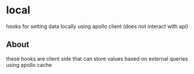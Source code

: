 # local

hooks for setting data locally using apollo client (does not interact with api)

## About

these hooks are client side that can store values based on external queries using apollo cache
